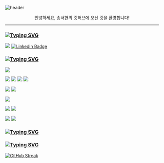 ![header](https://capsule-render.vercel.app/api?type=venom&color=0:e1eec3,100:f05053&height=200&section=header&text=SeoHyun's%20GitHub&fontAlignY=45&fontColor=572829&fontSize=40&desc=Hiimynameiss&descSize=20&descAlignY=60)

<div align = center>
  안녕하세요, 송서현의 깃허브에 오신 것을 환영합니다!
</div>

---

### [![Typing SVG](https://readme-typing-svg.demolab.com?font=Mozilla+Headline&size=25&pause=1000&color=572829&vCenter=true&width=435&height=35&lines=Contact)](https://git.io/typing-svg)

<a href="mailto:sh2410152@sookmyung.ac.kr"><img src="https://img.shields.io/badge/gmail-005FF9?style=flat-square&logo=Gmail&logoColor=white"/></a>  [![Linkedin Badge](https://img.shields.io/badge/-LinkedIn-blue?style=flat-square&logo=Linkedin&logoColor=white&link=https://www.linkedin.com/in/서현-송-25b34430b/)](https://www.linkedin.com/in/서현-송-25b34430b)

### [![Typing SVG](https://readme-typing-svg.demolab.com?font=Mozilla+Headline&size=25&pause=1000&color=572829&vCenter=true&width=435&height=35&lines=Experienced)](https://git.io/typing-svg)

<img src="https://img.shields.io/badge/java-007396?style=for-the-badge&logo=OpenJDK&logoColor=white">

<img src="https://img.shields.io/badge/Node.js-339933?style=for-the-badge&logo=Node.js&logoColor=white">   <img src="https://img.shields.io/badge/HTML5-E34F26?style=for-the-badge&logo=HTML5&logoColor=white">   <img src="https://img.shields.io/badge/CSS3-1572B6?style=for-the-badge&logo=CSS3&logoColor=white">   <img src="https://img.shields.io/badge/JavaScript-F7DF1E?style=for-the-badge&logo=JavaScript&logoColor=white">

<img src="https://img.shields.io/badge/Kotlin-7F52FF?style=for-the-badge&logo=Kotlin&logoColor=white">  <img src="https://img.shields.io/badge/Android-3DDC84?style=for-the-badge&logo=Android&logoColor=white">

<img src="https://img.shields.io/badge/python-3776AB?style=for-the-badge&logo=python&logoColor=white">

<img src="https://img.shields.io/badge/github-181717?style=for-the-badge&logo=github&logoColor=white">   <img src="https://img.shields.io/badge/git-F05032?style=for-the-badge&logo=git&logoColor=white">

<img src="https://img.shields.io/badge/Amazon%20EC2-FF9900?style=for-the-badge&logo=Amazon%20EC2&logoColor=white">   <img src="https://img.shields.io/badge/Amazon%20S3-569A31?style=for-the-badge&logo=Amazon%20S3&logoColor=white">

### [![Typing SVG](https://readme-typing-svg.demolab.com?font=Mozilla+Headline&size=25&pause=1000&color=572829&vCenter=true&width=435&height=35&lines=Projects)](https://git.io/typing-svg)



### [![Typing SVG](https://readme-typing-svg.demolab.com?font=Mozilla+Headline&size=25&pause=1000&color=572829&vCenter=true&width=435&height=35&lines=Streak+Stats)](https://git.io/typing-svg)

[![GitHub Streak](https://streak-stats.demolab.com?user=Hiimynameiss&theme=rose&hide_border=true&border_radius=30&date_format=%5BY.%5Dn.j&mode=weekly&background=45%2CF06969DC%2CE9EED8E6)](https://git.io/streak-stats)
